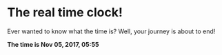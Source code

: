 # The real time clock!

Ever wanted to know what the time is? Well, your journey is about to end!

**The time is Nov 05, 2017, 05:55**
